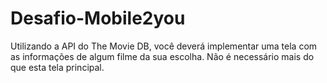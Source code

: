 # Desafio-Mobile2you
Utilizando a API do The Movie DB, você deverá implementar uma tela com as informações de algum filme da sua escolha. Não é necessário mais do que esta tela principal.
